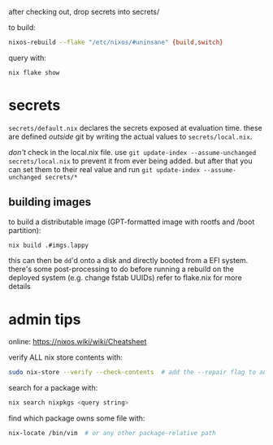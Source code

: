 after checking out, drop secrets into secrets/

to build:
```sh
nixos-rebuild --flake "/etc/nixos/#uninsane" {build,switch}
```

query with:
```sh
nix flake show
```


# secrets

`secrets/default.nix` declares the secrets exposed at evaluation time.
these are defined *outside* git by writing the actual values to `secrets/local.nix`.

*don't* check in the local.nix file. use `git update-index --assume-unchanged secrets/local.nix` to prevent it from ever being added.
but after that you can set them to their real value and run `git update-index --assume-unchanged secrets/*`

## building images

to build a distributable image (GPT-formatted image with rootfs and /boot partition):
```sh
nix build .#imgs.lappy
```
this can then be `dd`'d onto a disk and directly booted from a EFI system.
there's some post-processing to do before running a rebuild on the deployed system (e.g. change fstab UUIDs)
refer to flake.nix for more details


# admin tips

online: <https://nixos.wiki/wiki/Cheatsheet>

verify ALL nix store contents with:
```sh
sudo nix-store --verify --check-contents  # add the --repair flag to auto-repair as well
```

search for a package with:
```sh
nix search nixpkgs <query string>
```

find which package owns some file with:
```sh
nix-locate /bin/vim  # or any other package-relative path
```
